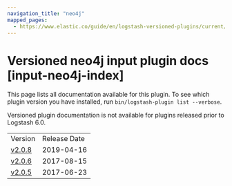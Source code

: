 ```yaml
---
navigation_title: "neo4j"
mapped_pages:
  - https://www.elastic.co/guide/en/logstash-versioned-plugins/current/input-neo4j-index.html
---
```


# Versioned neo4j input plugin docs [input-neo4j-index]

This page lists all documentation available for this plugin. To see which plugin version you have installed, run `bin/logstash-plugin list --verbose`.

Versioned plugin documentation is not available for plugins released prior to Logstash 6.0.

| | |
| :- | :- |
| Version | Release Date |
| [v2.0.8](v2-0-8-plugins-inputs-neo4j.md) | 2019-04-16 |
| [v2.0.6](v2-0-6-plugins-inputs-neo4j.md) | 2017-08-15 |
| [v2.0.5](v2-0-5-plugins-inputs-neo4j.md) | 2017-06-23 |
